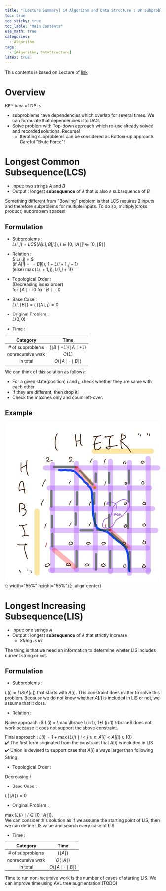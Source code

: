 ```yaml
---
title: "[Lecture Summary] 14 Algorithm and Data Structure : DP Subproblems"
toc: true
toc_sticky: true
toc_lable: "Main Contents"
use_math: true
categories:
  - Algorithm
tags:
  - [Algorithm, DataStructure]
latex: true
---
```


This contents is based on Lecture of [link](https://ocw.mit.edu/courses/6-006-introduction-to-algorithms-spring-2020/pages/syllabus/)

# Overview

KEY idea of DP is 
- subproblems have dependencies which overlap for several times. We can formulate that dependencies into DAG.
- Solve problem with Top-down approach which re-use already solved and recorded solutions. Recurse!
  - Iterating subproblems can be considered as Bottom-up approach. Careful "Brute Force"!


# Longest Common Subsequence(LCS)

- Input: two strings $A$ and $B$
- Output : longest **subsequence** of $A$ that is also a subsequence of $B$

Something different from "Bowling" problem is that LCS requires 2 inputs and therefore subprblems for multiple inputs. To do so, multiply(cross product) subproblem spaces!

## Formulation

- Subproblems :<br>
$L(i, j) = LCS(A[i:], B[j:]), i\in [0, \mid A \mid ] j\in [0, \mid B \mid]$

- Relation :<Br>
$ L(i,j) = $<br>
(if $A[i]==B[j]$), $1 + L(i+1, j+1)$<br>
(else) $\max \lbrace L(i+1, j), L(i,j+1)\rbrace$<br>
 
- Topological Order :<br>
(Decreasing index order)<br>
for $\mid A \mid \cdots 0$ for $\mid B \mid \cdots 0$

- Base Case :<br>
$L(i,\mid B \mid) = L(\mid A \mid, j) = 0$

- Original Problem :<br>
$L(0,0)$

- Time :<br>

|Category|Time|
|:--:|:--:|
|\# of subproblems|$(\mid B \mid+1)(\mid A \mid +1)$|
|nonrecursive work|$O(1)$|
|In total|$O(\mid A \mid\cdot \mid B \mid)$|

We can think of this solution as follows:
- For a given state(position) $i$ and $j$, check whether they are same with each other
- If they are different, then drop it!
- Check the matches only and count left-over.

## Example

![제목](/assets/images/algorithm/15-0.jpg){: width="55%" height="55%"}{: .align-center}

# Longest Increasing Subsequence(LIS)

- Input: one strings $A$
- Output : longest **subsequence** of $A$ that strictly increase
  - *String is int*

The thing is that we need an information to determine wheter LIS includes current string or not. 


## Formulation

- Subproblems :

$L(i) = LIS(A[i:])$ that starts with $A[i]$. This constraint does matter to solve this problem. Because we do not know whether $A[i]$ is included in LIS or not, we assume that it does.


- Relation :

Naive approach : $ L(i) = \max \lbrace L(i+1), 1+L(i+1) \rbrace$ does not work because it does not support the above constraint.

Final approach : $L(i) = 1 + \max \lbrace L(j) \mid i < j \ge n, A[i] <A[j] \rbrace \cup \lbrace 0 \rbrace$<br>
✔️ The first term originated from the constraint that $A[i]$ is included in LIS<br>
✔️ Union is devised to support case that $A[i]$ always larger than following String.

 
- Topological Order :

Decreasing $i$

- Base Case :

$L(\mid A \mid) = 0$

- Original Problem :

$\max \lbrace L(i) \mid i \in [0, \mid A\mid] \rbrace$.<br>
We can consider this solution as if we assume the starting point of LIS, then we can define LIS value and search every case of LIS

- Time :

|Category|Time|
|:--:|:--:|
|\# of subproblems|$(\mid A \mid)$|
|nonrecursive work|$O(\mid A \mid)$|
|In total|$O(\mid A \mid\cdot \mid B \mid)$|

Time to run non-recursive work is the number of cases of starting LIS. We can improve time using AVL tree augmentation!(TODO)